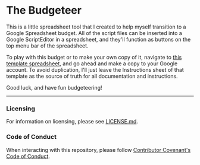 # The Budgeteer

This is a little spreadsheet tool that I created to help myself transition to a Google Spreadsheet budget. All of the script files can be inserted into a Google ScriptEditor in a spreadsheet, and they'll function as buttons on the top menu bar of the spreadsheet.

To play with this budget or to make your own copy of it, navigate to [this template spreadsheet](https://docs.google.com/spreadsheets/d/1WL3jrNnAkKRrdOqyNyWQoGA-kMxs9ndQQkAFRu2XQWA/edit?usp=sharing), and go ahead and make a copy to your Google account. To avoid duplication, I'll just leave the Instructions sheet of that template as the source of truth for all documentation and instructions.

Good luck, and have fun budgeteering!

---

### Licensing

For information on licensing, please see [LICENSE.md](https://github.com/emmahsax/TheBudgeteer/blob/main/LICENSE.md).

### Code of Conduct

When interacting with this repository, please follow [Contributor Covenant's Code of Conduct](https://contributor-covenant.org).
